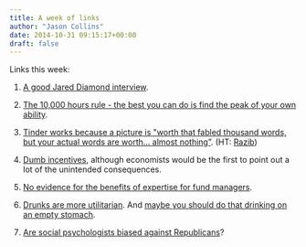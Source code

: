 ```yaml
---
title: A week of links
author: "Jason Collins"
date: 2014-10-31 09:15:17+00:00
draft: false
---
```


Links this week:






	
  1. [A good Jared Diamond interview](http://www.theguardian.com/books/2014/oct/24/jared-diamond-bestselling-biogeographer-answers-critics).

	
  2. [The 10,000 hours rule - the best you can do is find the peak of your own ability](http://well.blogs.nytimes.com/2014/10/30/is-10000-hours-all-i-need-to-run-a-faster-marathon/).

	
  3. [Tinder works because a picture is "worth that fabled thousand words, but your actual words are worth... almost nothing”](http://www.nytimes.com/2014/10/30/fashion/tinder-the-fast-growing-dating-app-taps-an-age-old-truth.html). (HT: [Razib](https://twitter.com/razibkhan))

	
  4. [Dumb incentives](http://www.theguardian.com/money/shortcuts/2014/oct/22/problem-with-cash-for-diagnosis), although economists would be the first to point out a lot of the unintended consequences.

	
  5. [No evidence for the benefits of expertise for fund managers](http://www.theatlantic.com/business/archive/2014/10/do-financial-experts-make-better-decisions-than-the-rest-of-us/381902/).

	
  6. [Drunks are more utilitarian](http://marginalrevolution.com/marginalrevolution/2014/10/the-drunk-utilitarian.html). And [maybe you should do that drinking on an empty stomach](http://marginalrevolution.com/marginalrevolution/2014/10/always-gamble-on-an-empty-stomach.html).

	
  7. [Are social psychologists biased against Republicans](http://www.newyorker.com/science/maria-konnikova/social-psychology-biased-republicans)?


